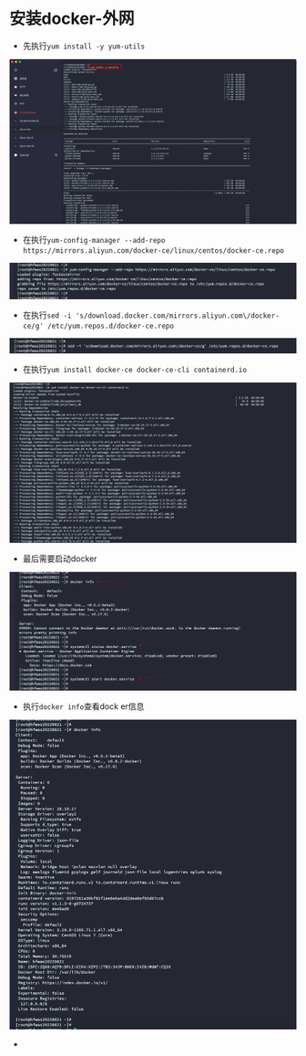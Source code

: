 # 安装docker-外网

- 先执行`yum install -y yum-utils `

![image-20220821144845888](images/image-20220821144845888.png)

- 在执行`yum-config-manager --add-repo https://mirrors.aliyun.com/docker-ce/linux/centos/docker-ce.repo`

![image-20220821144922006](images/image-20220821144922006.png)

- 在执行`sed -i 's/download.docker.com/mirrors.aliyun.com\/docker-ce/g' /etc/yum.repos.d/docker-ce.repo`

![image-20220821144943976](images/image-20220821144943976.png)

- 在执行`yum install docker-ce docker-ce-cli containerd.io`

![image-20220821144956034](images/image-20220821144956034.png)

- 最后需要启动docker

![image-20220821145043985](images/image-20220821145043985.png)

- 执行`docker info`查看dock er信息

![image-20220821145112049](images/image-20220821145112049.png)

- 

